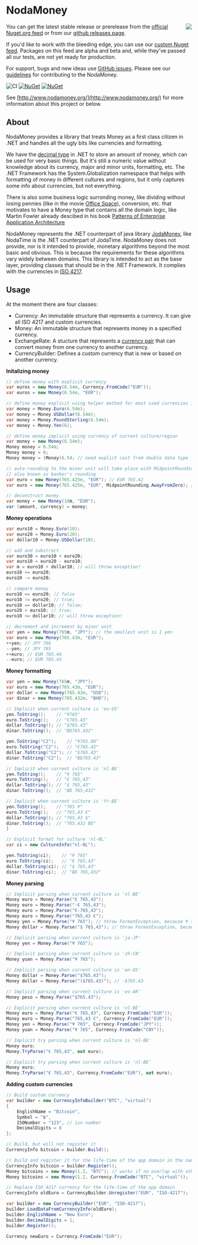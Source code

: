 ﻿NodaMoney
=========
<img align="right" src="https://raw.githubusercontent.com/remyvd/NodaMoney/master/docs/logo_nodamoney.png"></img>
You can get the latest stable release or prerelease from the [official Nuget.org feed](https://www.nuget.org/packages/NodaMoney) or from our
[github releases page](https://github.com/remyvd/NodaMoney/releases).

If you'd like to work with the bleeding edge, you can use our [custom Nuget feed](https://ci.appveyor.com/nuget/nodamoney-pmrx3j3p32f2).
Packages on this feed are alpha and beta and, while they've passed all our tests, are not yet ready for production.

For support, bugs and new ideas use [GitHub issues](https://github.com/remyvd/NodaMoney/issues). Please see our
[guidelines](CONTRIBUTING.md) for contributing to the NodaMoney.

![CI](https://github.com/RemyDuijkeren/NodaMoney/actions/workflows/ci.yml/badge.svg)
[![NuGet](https://img.shields.io/nuget/v/NodaMoney.svg)](https://www.nuget.org/packages/NodaMoney)
[![NuGet](https://img.shields.io/nuget/dt/NodaMoney.svg)](https://www.nuget.org/packages/NodaMoney)

See [http://www.nodamoney.org/](http://www.nodamoney.org/) for more information about this project or below.

About
----
NodaMoney provides a library that treats Money as a first class citizen in .NET and handles all the ugly bits like currencies
and formatting.

We have the [decimal type](http://msdn.microsoft.com/en-us/library/364x0z75.aspx) in .NET to store an amount of money, which can
be used for very basic things. But it's still a numeric value without knowledge about its currency, major and minor units,
formatting, etc. The .NET Framework has the System.Globalization namespace that helps with formatting of money in different cultures and regions,
but it only captures some info about currencies, but not everything.

There is also some business logic surronding money, like dividing without losing pennies (like in the movie [Office Space](http://www.imdb.com/title/tt0151804/)),
conversion, etc. that motivates to have a Money type that contains all the domain logic, like Martin Fowler already descibed in
his book [Patterns of Enterprise Application Architecture](http://martinfowler.com/eaaCatalog/money.html)

NodaMoney represents the .NET counterpart of java library [JodaMoney](http://www.joda.org/joda-money/), like NodaTime is the .NET
counterpart of JodaTime. NodaMoney does not provide, nor is it intended to provide, monetary algorithms beyond the most basic and
obvious. This is because the requirements for these algorithms vary widely between domains. This library is intended to act as the
base layer, providing classes that should be in the .NET Framework. It complies with the currencies in [ISO 4217](http://en.wikipedia.org/wiki/ISO_4217).

Usage
-----
At the moment there are four classes:
- Currency: An immutable structure that represents a currency. It can give all ISO 4217 and custom currencies.
- Money: An immutable structure that represents money in a specified currency.
- ExchangeRate: A stucture that represents a [currency pair](http://en.wikipedia.org/wiki/Currency_pair) that can convert money
from one currency to another currency.
- CurrencyBuilder: Defines a custom currency that is new or based on another currency.

**Initalizing money**

```C#
// define money with explicit currency
var euros = new Money(6.54m, Currency.FromCode("EUR"));
var euros = new Money(6.54m, "EUR");

// define money explicit using helper method for most used currencies in the world
var money = Money.Euro(6.54m);
var money = Money.USDollar(6.54m);
var money = Money.PoundSterling(6.54m);
var money = Money.Yen(6);

// define money implicit using currency of current culture/region
var money = new Money(6.54m);
Money money = 6.54m;
Money money = 6;
Money money = (Money)6.54; // need explict cast from double data type

// auto-rounding to the minor unit will take place with MidpointRounding.ToEven
// also known as banker's rounding
var euro = new Money(765.425m, "EUR"); // EUR 765.42
var euro = new Money(765.425m, "EUR", MidpointRounding.AwayFromZero); // EUR 765.43

// deconstruct money
var money = new Money(10m, "EUR");
var (amount, currency) = money;
```

**Money operations**

```C#
var euro10 = Money.Euro(10);
var euro20 = Money.Euro(20);
var dollar10 = Money.USDollar(10);

// add and substract
var euro30 = euro10 + euro20;
var euro10 = euro20 - euro10;
var m = euro10 + dollar10; // will throw exception!
euro10 += euro20;
euro10 -= euro20;

// compare money
euro10 == euro20; // false
euro10 != euro20; // true;
euro10 == dollar10; // false;
euro20 > euro10; // true;
euro10 <= dollar10; // will throw exception!

// decrement and increment by minor unit
var yen = new Money(765m, "JPY"); // the smallest unit is 1 yen
var euro = new Money(765.43m, "EUR");
++yen; // JPY 766
--yen; // JPY 765
++euro; // EUR 765.44
--euro; // EUR 765.43
```

**Money formatting**

```C#
var yen = new Money(765m, "JPY");
var euro = new Money(765.43m, "EUR");
var dollar = new Money(765.43m, "USD");
var dinar = new Money(765.432m, "BHD");

// Implicit when current culture is 'en-US'
yen.ToString();    // "¥765"
euro.ToString();   // "€765.43"
dollar.ToString(); // "$765.43"
dinar.ToString();  // "BD765.432"

yen.ToString("C2");    // "¥765.00"
euro.ToString("C2");   // "€765.43"
dollar.ToString("C2"); // "$765.43"
dinar.ToString("C2");  // "BD765.43"

// Implicit when current culture is 'nl-BE'
yen.ToString();    // "¥ 765"
euro.ToString();   // "€ 765,43"
dollar.ToString(); // "$ 765,43"
dinar.ToString();  // "BD 765,432"

// Implicit when current culture is 'fr-BE'
yen.ToString();    // "765 ¥"
euro.ToString();   // "765,43 €"
dollar.ToString(); // "765,43 $"
dinar.ToString();  // "765,432 BD"
}

// Explicit format for culture 'nl-NL'
var ci = new CultureInfo("nl-NL");

yen.ToString(ci);    // "¥ 765"
euro.ToString(ci);   // "€ 765,43"
dollar.ToString(ci); // "$ 765,43"
dinar.ToString(ci);  // "BD 765,432"
```

**Money parsing**

```C#
// Implicit parsing when current culture is 'nl-BE'
Money euro = Money.Parse("€ 765,43");
Money euro = Money.Parse("-€ 765,43");
Money euro = Money.Parse("€-765,43");
Money euro = Money.Parse("765,43 €");
Money yen = Money.Parse("¥ 765"); // throw FormatException, because ¥ symbol is used for Japanese yen and Chinese yuan
Money dollar = Money.Parse("$ 765,43"); // throw FormatException, because $ symbol is used for multiple currencies

// Implicit parsing when current culture is 'ja-JP'
Money yen = Money.Parse("¥ 765");

// Implicit parsing when current culture is 'zh-CN'
Money yuan = Money.Parse("¥ 765");

// Implicit parsing when current culture is 'en-US'
Money dollar = Money.Parse("$765.43");
Money dollar = Money.Parse("($765.43)"); // -$765.43

// Implicit parsing when current culture is 'es-AR'
Money peso = Money.Parse("$765.43");

// Explicit parsing when current culture is 'nl-BE'
Money euro = Money.Parse("€ 765,43", Currency.FromCode("EUR"));
Money euro = Money.Parse("765,43 €", Currency.FromCode("EUR"));
Money yen = Money.Parse("¥ 765", Currency.FromCode("JPY"));
Money yuan = Money.Parse("¥ 765", Currency.FromCode("CNY"));

// Implicit try parsing when current culture is 'nl-BE'
Money euro;
Money.TryParse("€ 765,43", out euro);

// Explicit try parsing when current culture is 'nl-BE'
Money euro;
Money.TryParse("€ 765,43", Currency.FromCode("EUR"), out euro);
```

**Adding custom currencies**

```C#
// Build custom currency
var builder = new CurrencyInfoBuilder("BTC", "virtual")
{
    EnglishName = "Bitcoin",
    Symbol = "฿",
    ISONumber = "123", // iso number
    DecimalDigits = 8
};

// Build, but will not register it
CurrencyInfo bitcoin = builder.Build();

// Build and register it for the life-time of the app domain in the namespace 'virtual'
CurrencyInfo bitcoin = builder.Register();
Money bitcoins = new Money(1.2, "BTC"); // works if no overlap with other namespaces
Money bitcoins = new Money(1.2, Currency.FromCode("BTC", "virtual"));

// Replace ISO 4217 currency for the life-time of the app domain
CurrencyInfo oldEuro = CurrencyBuilder.Unregister("EUR", "ISO-4217");

var builder = new CurrencyBuilder("EUR", "ISO-4217");
builder.LoadDataFromCurrencyInfo(oldEuro);
builder.EnglishName = "New Euro";
builder.DecimalDigits = 1;
builder.Register();

Currency newEuro = Currency.FromCode("EUR");
```
